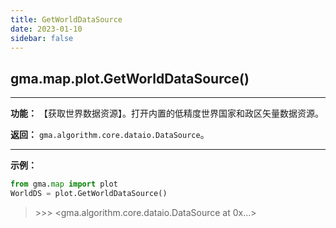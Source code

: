 ```yaml
---
title: GetWorldDataSource
date: 2023-01-10
sidebar: false
---
```


## gma.map.plot.**GetWorldDataSource**()<Badge text="1.1.2 +"/> 

---

**功能：** 【获取世界数据资源】。打开内置的低精度世界国家和政区矢量数据资源。

**返回：** `gma.algorithm.core.dataio.DataSource`。

---

**示例：**
```python
from gma.map import plot
WorldDS = plot.GetWorldDataSource()
```
> \>>> <gma.algorithm.core.dataio.DataSource at 0x...>

